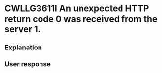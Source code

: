# CWLLG3611I An unexpected HTTP return code 0 was received from the server 1.

## Explanation

## User response